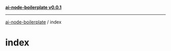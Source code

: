 [**ai-node-boilerplate v0.0.1**](../README.md)

***

[ai-node-boilerplate](../modules.md) / index

# index
